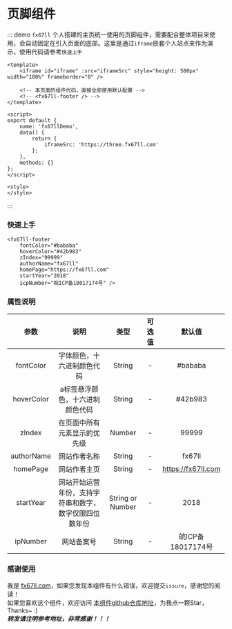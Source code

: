 # 页脚组件

::: demo​ `fx67ll` 个人搭建的主页统一使用的页脚组件，需要配合整体项目来使用，会自动固定在引入页面的底部。这里是通过`iframe`嵌套个人站点来作为演示，使用代码请参考`快速上手`
```vue
<template>
	<iframe id="iframe" :src="iframeSrc" style="height: 500px" width="100%" frameborder="0" />
	
	<!-- 本页面的组件代码，直接全部使用默认配置 -->
	<!-- <fx67ll-footer /> -->
</template>

<script>
export default {
	name: 'fx67llDemo',
	data() {
		return {
			iframeSrc: 'https://three.fx67ll.com'
		};
	},
	methods: {}
};
</script>

<style>
</style>
```
:::

### 快速上手
```Vue
<fx67ll-footer 
	fontColor="#bababa" 
	hoverColor="#42b983" 
	zIndex="99999" 
	authorName="fx67ll" 
	homePage="https://fx67ll.com" 
	startYear="2018" 
	icpNumber="皖ICP备18017174号" />
```

### 属性说明
|  参数   | 说明  |  类型  |  可选值  |  默认值  |
|  :----:  |  :----:  |  :----:  |  :----:  |  :----:  |
|  fontColor  |  字体颜色，十六进制颜色代码  |  String  |  -  |  #bababa  |
|  hoverColor  |  a标签悬浮颜色，十六进制颜色代码  |  String  |  -  |  #42b983  |
|  zIndex  |  在页面中所有元素显示的优先级  |  Number  |  -  |  99999  |
|  authorName  |  网站作者名称  |  String  |  -  |  fx67ll  |
|  homePage  |  网站作者主页  |  String  |  -  |  https://fx67ll.com  |
|  startYear  |  网站开始运营年份，支持字符串和数字，数字仅限四位数年份  |  String or Number  |  -  |  2018  |
|  ipNumber  |  网站备案号  |  String  |  -  |  皖ICP备18017174号  |

### 感谢使用
我是 [fx67ll.com](https://fx67ll.com)，如果您发现本组件有什么错误，欢迎提交`issure`，感谢您的阅读！  
如果您喜欢这个组件，欢迎访问 [本组件github仓库地址](https://github.com/fx67ll/fx67llVueUI)，为我点一颗Star，Thanks~ :)  
***转发请注明参考地址，非常感谢！！！***